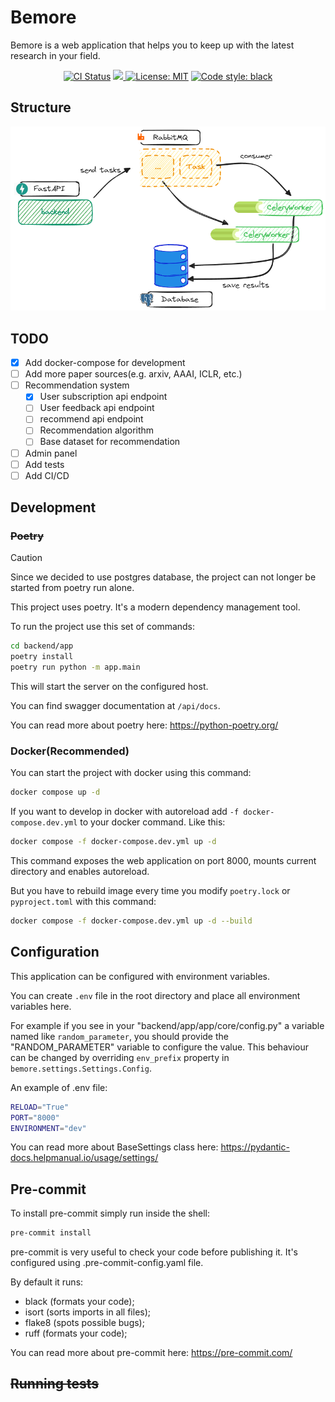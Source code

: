 # Bemore

Bemore is a web application that helps you to keep up with the latest research in your field.

<p align="center">
<a href="https://github.com/AndPuQing/BeMore/actions/workflows/tests.yml"><img alt="CI Status" src="https://github.com/AndPuQing/BeMore/actions/workflows/tests.yml/badge.svg?branch=develop"></a>
<a href="https://codecov.io/gh/AndPuQing/BeMore" >
 <img src="https://codecov.io/gh/AndPuQing/BeMore/graph/badge.svg?token=45JXQFBEJY"/>
 </a>
<a href="https://github.com/AndPuQing/BeMore/blob/main/LICENSE"><img alt="License: MIT" src="https://img.shields.io/badge/License-MIT-yellow.svg"></a>
<a href="https://github.com/psf/black"><img alt="Code style: black" src="https://img.shields.io/badge/code%20style-black-000000.svg"></a>
</p>


## Structure

![Structure](./assets/arch.png)


## TODO

- [x] Add docker-compose for development
- [ ] Add more paper sources(e.g. arxiv, AAAI, ICLR, etc.)
- [ ] Recommendation system
  - [x] User subscription api endpoint
  - [ ] User feedback api endpoint
  - [ ] recommend api endpoint
  - [ ] Recommendation algorithm
  - [ ] Base dataset for recommendation
- [ ] Admin panel
- [ ] Add tests
- [ ] Add CI/CD

## Development

### ~~Poetry~~
> [!CAUTION]
> Since we decided to use postgres database, the project can not longer be started from poetry run alone.

This project uses poetry. It's a modern dependency management
tool.

To run the project use this set of commands:

```bash
cd backend/app
poetry install
poetry run python -m app.main
```

This will start the server on the configured host.

You can find swagger documentation at `/api/docs`.

You can read more about poetry here: https://python-poetry.org/

### Docker(Recommended)

You can start the project with docker using this command:

```bash
docker compose up -d
```

If you want to develop in docker with autoreload add `-f docker-compose.dev.yml` to your docker command.
Like this:

```bash
docker compose -f docker-compose.dev.yml up -d
```

This command exposes the web application on port 8000, mounts current directory and enables autoreload.

But you have to rebuild image every time you modify `poetry.lock` or `pyproject.toml` with this command:

```bash
docker compose -f docker-compose.dev.yml up -d --build
```


## Configuration

This application can be configured with environment variables.

You can create `.env` file in the root directory and place all
environment variables here.


For example if you see in your "backend/app/app/core/config.py" a variable named like
`random_parameter`, you should provide the "RANDOM_PARAMETER"
variable to configure the value. This behaviour can be changed by overriding `env_prefix` property
in `bemore.settings.Settings.Config`.

An example of .env file:
```bash
RELOAD="True"
PORT="8000"
ENVIRONMENT="dev"
```

You can read more about BaseSettings class here: https://pydantic-docs.helpmanual.io/usage/settings/

## Pre-commit

To install pre-commit simply run inside the shell:
```bash
pre-commit install
```

pre-commit is very useful to check your code before publishing it.
It's configured using .pre-commit-config.yaml file.

By default it runs:
* black (formats your code);
* isort (sorts imports in all files);
* flake8 (spots possible bugs);
* ruff (formats your code);


You can read more about pre-commit here: https://pre-commit.com/


## ~~Running tests~~
